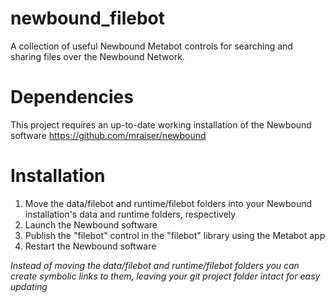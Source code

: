 # newbound_filebot

A collection of useful Newbound Metabot controls for searching and sharing files over the Newbound Network.

# Dependencies
This project requires an up-to-date working installation of the Newbound software
https://github.com/mraiser/newbound

# Installation
1. Move the data/filebot and runtime/filebot folders into your Newbound installation's data and runtime folders, respectively
2. Launch the Newbound software
3. Publish the "filebot" control in the "filebot" library using the Metabot app
4. Restart the Newbound software

*Instead of moving the data/filebot and runtime/filebot folders you can create symbolic links to them, leaving your git project folder intact for easy updating*
